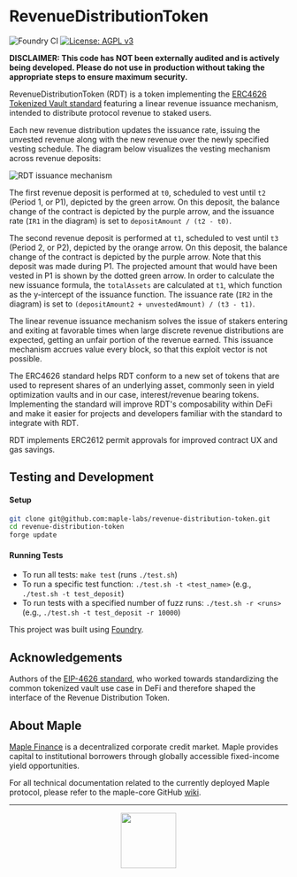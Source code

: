 # RevenueDistributionToken

![Foundry CI](https://github.com/maple-labs/loan/actions/workflows/push-to-main.yml/badge.svg) [![License: AGPL v3](https://img.shields.io/badge/License-AGPL%20v3-blue.svg)](https://www.gnu.org/licenses/agpl-3.0)

**DISCLAIMER: This code has NOT been externally audited and is actively being developed. Please do not use in production without taking the appropriate steps to ensure maximum security.**

RevenueDistributionToken (RDT) is a token implementing the [ERC4626 Tokenized Vault standard](https://eips.ethereum.org/EIPS/eip-4626) featuring a linear revenue issuance mechanism, intended to distribute protocol revenue to staked users.

Each new revenue distribution updates the issuance rate, issuing the unvested revenue along with the new revenue over the newly specified vesting schedule. The diagram below visualizes the vesting mechanism across revenue deposits:

![RDT issuance mechanism](https://user-images.githubusercontent.com/44272939/156452984-f0eca70d-dfca-4b84-85e7-8b3ca92fa8d6.png)

The first revenue deposit is performed at `t0`, scheduled to vest until `t2` (Period 1, or P1), depicted by the green arrow. On this deposit, the balance change of the contract is depicted by the purple arrow, and the issuance rate (`IR1` in the diagram) is set to `depositAmount / (t2 - t0)`.

The second revenue deposit is performed at `t1`, scheduled to vest until `t3` (Period 2, or P2), depicted by the orange arrow. On this deposit, the balance change of the contract is depicted by the purple arrow. Note that this deposit was made during P1. The projected amount that would have been vested in P1 is shown by the dotted green arrow. In order to calculate the new issuance formula, the `totalAssets` are calculated at `t1`, which function as the y-intercept of the issuance function. The issuance rate (`IR2` in the diagram) is set to `(depositAmount2 + unvestedAmount) / (t3 - t1)`.

The linear revenue issuance mechanism solves the issue of stakers entering and exiting at favorable times when large discrete revenue distributions are expected, getting an unfair portion of the revenue earned. This issuance mechanism accrues value every block, so that this exploit vector is not possible.

The ERC4626 standard helps RDT conform to a new set of tokens that are used to represent shares of an underlying asset, commonly seen in yield optimization vaults and in our case, interest/revenue bearing tokens. Implementing the standard will improve RDT's composability within DeFi and make it easier for projects and developers familiar with the standard to integrate with RDT.

RDT implements ERC2612 permit approvals for improved contract UX and gas savings.

## Testing and Development
#### Setup
```sh
git clone git@github.com:maple-labs/revenue-distribution-token.git
cd revenue-distribution-token
forge update
```
#### Running Tests
- To run all tests: `make test` (runs `./test.sh`)
- To run a specific test function: `./test.sh -t <test_name>` (e.g., `./test.sh -t test_deposit`)
- To run tests with a specified number of fuzz runs: `./test.sh -r <runs>` (e.g., `./test.sh -t test_deposit -r 10000`)

This project was built using [Foundry](https://github.com/gakonst/Foundry).

## Acknowledgements
Authors of the [EIP-4626 standard](https://eips.ethereum.org/EIPS/eip-4626), who worked towards standardizing the common tokenized vault use case in DeFi and therefore shaped the interface of the Revenue Distribution Token.

## About Maple
[Maple Finance](https://maple.finance) is a decentralized corporate credit market. Maple provides capital to institutional borrowers through globally accessible fixed-income yield opportunities.

For all technical documentation related to the currently deployed Maple protocol, please refer to the maple-core GitHub [wiki](https://github.com/maple-labs/maple-core/wiki).

---

<p align="center">
  <img src="https://user-images.githubusercontent.com/44272939/116272804-33e78d00-a74f-11eb-97ab-77b7e13dc663.png" height="100" />
</p>
